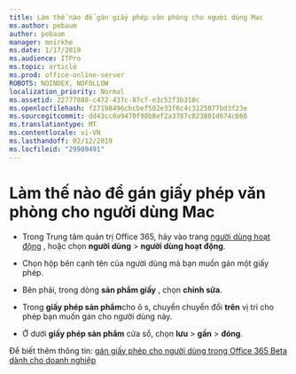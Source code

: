 ```yaml
---
title: Làm thế nào để gán giấy phép văn phòng cho người dùng Mac
ms.author: pebaum
author: pebaum
manager: mnirkhe
ms.date: 1/17/2019
ms.audience: ITPro
ms.topic: article
ms.prod: office-online-server
ROBOTS: NOINDEX, NOFOLLOW
localization_priority: Normal
ms.assetid: 22777888-c472-437c-87cf-e3c52f3b310c
ms.openlocfilehash: f27198496cbcbef502e33f6c4c3125077bd3f23e
ms.sourcegitcommit: dd43cc0a9470f98b8ef2a3787c823801d674c666
ms.translationtype: MT
ms.contentlocale: vi-VN
ms.lasthandoff: 02/12/2019
ms.locfileid: "29909491"
---
```

# <a name="how-to-assign-office-licenses-to-mac-users"></a>Làm thế nào để gán giấy phép văn phòng cho người dùng Mac

- Trong Trung tâm quản trị Office 365, hãy vào trang [người dùng hoạt động](https://go.microsoft.com/fwlink/p/?linkid=834822) , hoặc chọn **người dùng** \> **người dùng hoạt động**.
    
- Chọn hộp bên cạnh tên của người dùng mà bạn muốn gán một giấy phép.
    
- Bên phải, trong dòng **sản phẩm giấy** , chọn **chỉnh sửa**.
    
- Trong **giấy phép sản phẩm**cho ô s, chuyển chuyển đổi **trên** vị trí cho phép bạn muốn gán cho người dùng này. 
    
- Ở dưới **giấy phép sản phẩm** cửa sổ, chọn **lưu** \> **gần** \> **đóng**.
    
Để biết thêm thông tin: [gán giấy phép cho người dùng trong Office 365 Beta dành cho doanh nghiệp](https://docs.microsoft.com/office365/admin/subscriptions-and-billing/assign-licenses-to-users)
  

